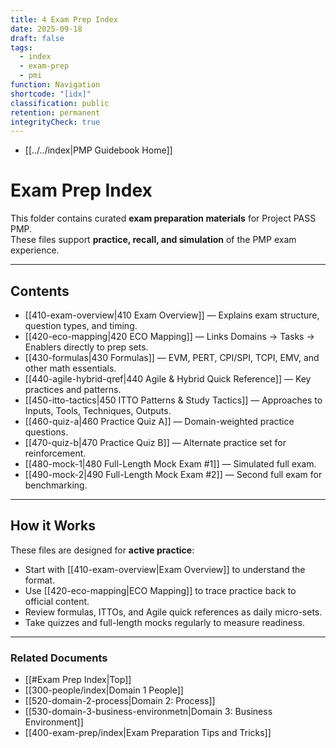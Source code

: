 ```yaml
---
title: 4 Exam Prep Index
date: 2025-09-18
draft: false
tags:
  - index
  - exam-prep
  - pmi
function: Navigation
shortcode: "[idx]"
classification: public
retention: permanent
integrityCheck: true
---
```


- [[../../index|PMP Guidebook Home]]

# Exam Prep Index

This folder contains curated **exam preparation materials** for Project PASS PMP.  
These files support **practice, recall, and simulation** of the PMP exam experience.

---

## Contents

- [[410-exam-overview|410 Exam Overview]] — Explains exam structure, question types, and timing.  
- [[420-eco-mapping|420 ECO Mapping]] — Links Domains → Tasks → Enablers directly to prep sets.  
- [[430-formulas|430 Formulas]] — EVM, PERT, CPI/SPI, TCPI, EMV, and other math essentials.  
- [[440-agile-hybrid-qref|440 Agile & Hybrid Quick Reference]] — Key practices and patterns.  
- [[450-itto-tactics|450 ITTO Patterns & Study Tactics]] — Approaches to Inputs, Tools, Techniques, Outputs.  
- [[460-quiz-a|460 Practice Quiz A]] — Domain-weighted practice questions.  
- [[470-quiz-b|470 Practice Quiz B]] — Alternate practice set for reinforcement.  
- [[480-mock-1|480 Full-Length Mock Exam #1]] — Simulated full exam.  
- [[490-mock-2|490 Full-Length Mock Exam #2]] — Second full exam for benchmarking.  

---

## How it Works
These files are designed for **active practice**:  
- Start with [[410-exam-overview|Exam Overview]] to understand the format.  
- Use [[420-eco-mapping|ECO Mapping]] to trace practice back to official content.  
- Review formulas, ITTOs, and Agile quick references as daily micro-sets.  
- Take quizzes and full-length mocks regularly to measure readiness.

---
### Related Documents
- [[#Exam Prep Index|Top]]
- [[300-people/index|Domain 1 People]]
- [[520-domain-2-process|Domain 2: Process]]  
- [[530-domain-3-business-environmetn|Domain 3: Business Environment]]  
- [[400-exam-prep/index|Exam Preparation Tips and Tricks]]

